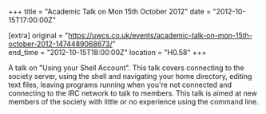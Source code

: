 +++
title = "Academic Talk on Mon 15th October 2012"
date = "2012-10-15T17:00:00Z"

[extra]
original = "https://uwcs.co.uk/events/academic-talk-on-mon-15th-october-2012-1474489068673/"    
end_time = "2012-10-15T18:00:00Z"
location = "H0.58"
+++

A talk on "Using your Shell Account". This talk covers connecting to the society server, using the shell and navigating your home directory, editing text files, leaving programs running when you're not connected and connecting to the IRC network to talk to members. This talk is aimed at new members of the society with little or no experience using the command line.

